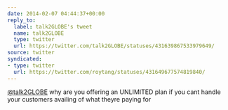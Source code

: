 ```yaml
---
date: 2014-02-07 04:44:37+00:00
reply_to:
  label: talk2GLOBE's tweet
  name: talk2GLOBE
  type: twitter
  url: https://twitter.com/talk2GLOBE/statuses/431639867533979649/
source: twitter
syndicated:
- type: twitter
  url: https://twitter.com/roytang/statuses/431649677574819840/
---
```


[@talk2GLOBE](https://twitter.com/talk2GLOBE/) why are you offering an UNLIMITED plan if you cant handle your customers availing of what theyre paying for